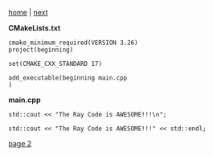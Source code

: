 [home](./page01.md) | [next](./page02.md)

**CMakeLists.txt**
```
cmake_minimum_required(VERSION 3.26)
project(beginning)

set(CMAKE_CXX_STANDARD 17)

add_executable(beginning main.cpp
)
```

**main.cpp**

```
std::cout << "The Ray Code is AWESOME!!!\n";
```


```
std::cout << "The Ray Code is AWESOME!!!" << std::endl;
```


[page 2](./page02.md)
